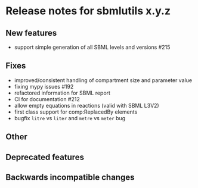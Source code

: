 # Release notes for sbmlutils x.y.z

## New features
- support simple generation of all SBML levels and versions #215
## Fixes
- improved/consistent handling of compartment size and parameter value
- fixing mypy issues #192 
- refactored information for SBML report
- CI for documentation #212
- allow empty equations in reactions (valid with SBML L3V2)
- first class support for comp:ReplacedBy elements
- bugfix `litre` vs `liter` and `metre` vs `meter` bug
## Other

## Deprecated features

## Backwards incompatible changes 
